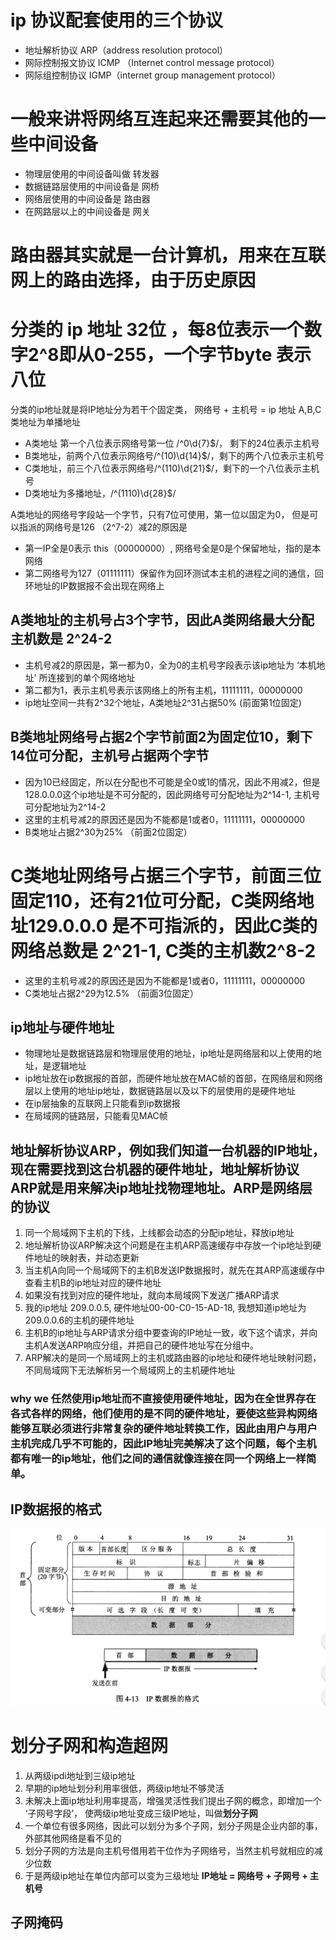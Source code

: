 # ip 协议配套使用的三个协议
- 地址解析协议 ARP（address resolution protocol）
- 网际控制报文协议 ICMP （Internet control message protocol）
- 网际组控制协议 IGMP（internet group management protocol）

# 一般来讲将网络互连起来还需要其他的一些中间设备
- 物理层使用的中间设备叫做 转发器
- 数据链路层使用的中间设备是 网桥
- 网络层使用的中间设备是 路由器
- 在网路层以上的中间设备是 网关

# 路由器其实就是一台计算机，用来在互联网上的路由选择，由于历史原因

# 分类的 ip 地址 32位 ，每8位表示一个数字2^8即从0-255，一个字节byte 表示八位
分类的ip地址就是将IP地址分为若干个固定类， 网络号 + 主机号 = ip 地址
A,B,C 类地址为单播地址
- A类地址 第一个八位表示网络号第一位 /^0\d{7}$/， 剩下的24位表示主机号
- B类地址，前两个八位表示网络号/^(10)\d{14}$/，剩下的两个八位表示主机号
- C类地址，前三个八位表示网络号/^(110)\d{21}$/，剩下的一个八位表示主机号
- D类地址为多播地址，/^(1110)\d{28}$/
  
A类地址的网络号字段站一个字节，只有7位可使用，第一位以固定为0，
但是可以指派的网络号是126 （2^7-2）减2的原因是
- 第一IP全是0表示 this（00000000）, 网络号全是0是个保留地址，指的是本网络
- 第二网络号为127（01111111）保留作为回环测试本主机的进程之间的通信，回环地址的IP数据报不会出现在网络上
## A类地址的主机号占3个字节，因此A类网络最大分配主机数是 2^24-2
- 主机号减2的原因是，第一都为0，全为0的主机号字段表示该ip地址为 ‘本机地址’ 所连接到的单个网络地址
- 第二都为1，表示主机号表示该网络上的所有主机，11111111，00000000
- ip地址空间一共有2^32个地址，A类地址2^31占据50% (前面第1位固定)

## B类地址网络号占据2个字节前面2为固定位10，剩下14位可分配，主机号占据两个字节
- 因为10已经固定，所以在分配也不可能是全0或1的情况，因此不用减2，但是128.0.0.0这个ip地址是不可分配的，因此网络号可分配地址为2^14-1, 主机号可分配地址为2^14-2
- 这里的主机号减2的原因还是因为不能都是1或者0，11111111，00000000
- B类地址占据2^30为25% （前面2位固定）

# C类地址网络号占据三个字节，前面三位固定110，还有21位可分配，C类网络地址129.0.0.0 是不可指派的，因此C类的网络总数是 2^21-1, C类的主机数2^8-2 
- 这里的主机号减2的原因还是因为不能都是1或者0，11111111，00000000
- C类地址占据2^29为12.5% （前面3位固定）

## ip地址与硬件地址
- 物理地址是数据链路层和物理层使用的地址，ip地址是网络层和以上使用的地址，是逻辑地址
- ip地址放在ip数据报的首部，而硬件地址放在MAC帧的首部，在网络层和网络层以上使用的地址ip地址，数据链路层以及以下的层使用的是硬件地址
- 在ip层抽象的互联网上只能看到ip数据报
- 在局域网的链路层，只能看见MAC帧

## 地址解析协议ARP，例如我们知道一台机器的IP地址，现在需要找到这台机器的硬件地址，地址解析协议ARP就是用来解决ip地址找物理地址。ARP是网络层的协议
1. 同一个局域网下主机的下线，上线都会动态的分配ip地址，释放ip地址
2. 地址解析协议ARP解决这个问题是在主机ARP高速缓存中存放一个ip地址到硬件地址的映射表，并动态更新
3. 当主机A向同一个局域网下的主机B发送IP数据报时，就先在其ARP高速缓存中查看主机B的ip地址对应的硬件地址
4. 如果没有找到对应的硬件地址，就向本局域网下发送广播ARP请求
5. 我的ip地址 209.0.0.5, 硬件地址00-00-C0-15-AD-18, 我想知道ip地址为209.0.0.6的主机的硬件地址
6. 主机B的ip地址与ARP请求分组中要查询的IP地址一致，收下这个请求，并向主机A发送ARP响应分组，并把自己的硬件地址写在分组中。
7. ARP解决的是同一个局域网上的主机或路由器的ip地址和硬件地址映射问题，不同局域网下无法解析另一个局域网上的主机硬件地址

### why we 任然使用ip地址而不直接使用硬件地址，因为在全世界存在各式各样的网络，他们使用的是不同的硬件地址，要使这些异构网络能够互联必须进行非常复杂的硬件地址转换工作，因此由用户与用户主机完成几乎不可能的，因此IP地址完美解决了这个问题，每个主机都有唯一的ip地址，他们之间的通信就像连接在同一个网络上一样简单。

## IP数据报的格式
![ip数据报的格式](./ip数据报的格式.png)

# 划分子网和构造超网
1. 从两级ipdi地址到三级ip地址
2. 早期的ip地址划分利用率很低，两级ip地址不够灵活
3. 未解决上面ip地址利用率提高，增强灵活性我们提出子网的概念，即增加一个 ‘子网号字段’， 使两级ip地址变成三级IP地址，叫做**划分子网**
4. 一个单位有很多网络，因此可以划分为多个子网，划分子网是企业内部的事，外部其他网络是看不见的
5. 划分子网的方法是向主机号借用若干位作为子网络号，当然主机号就相应的减少位数
6. 于是两级ip地址在单位内部可以变为三级地址 **IP地址 = 网络号 + 子网号 + 主机号**
   
## 子网掩码

